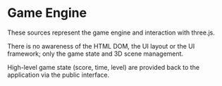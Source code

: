 # Game Engine

These sources represent the game engine and interaction with three.js.

There is no awareness of the HTML DOM, the UI layout or the UI framework; only the game state and 3D scene management.

High-level game state (score, time, level) are provided back to the application via the public interface.
